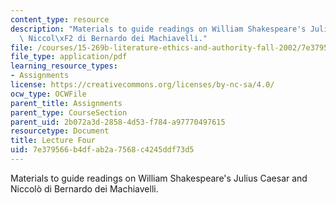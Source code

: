 ```yaml
---
content_type: resource
description: "Materials to guide readings on William Shakespeare's Julius Caesar and\
  \ Niccol\xF2 di Bernardo dei Machiavelli."
file: /courses/15-269b-literature-ethics-and-authority-fall-2002/7e379566b4dfab2a7568c4245ddf73d5_lecture4.pdf
file_type: application/pdf
learning_resource_types:
- Assignments
license: https://creativecommons.org/licenses/by-nc-sa/4.0/
ocw_type: OCWFile
parent_title: Assignments
parent_type: CourseSection
parent_uid: 2b072a3d-2858-4d53-f784-a97770497615
resourcetype: Document
title: Lecture Four
uid: 7e379566-b4df-ab2a-7568-c4245ddf73d5
---
```

Materials to guide readings on William Shakespeare's Julius Caesar and Niccolò di Bernardo dei Machiavelli.